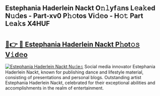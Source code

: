 ## Estephania Haderlein Nackt O𝚗𝚕yf𝚊ns L𝚎a𝚔ed N𝚞𝚍es - Part-xv0 P𝚑𝚘tos Vi𝚍𝚎o - H𝚘𝚝 Part L𝚎a𝚔s X4HUF

# <h2><a href="http://kf7g45r.oniu.top/?m=Estephania+Haderlein+Nackt">🔗👉 🔴 Estephania Haderlein Nackt P𝚑ot𝚘𝚜 V𝚒d𝚎o</a></h2>

[![Estephania Haderlein Nackt Nu𝚍e𝚜](https://i.imgur.com/0qMVB7G.gif)](http://kf7g45r.oniu.top/?m=Estephania+Haderlein+Nackt)
Social media innovator Estephania Haderlein Nackt, known for publishing dance and lifestyle material, consisting of presentations and personal blogs. Outstanding artist Estephania Haderlein Nackt, celebrated for their exceptional abilities and accomplishments in the realm of entertainment.  
